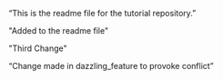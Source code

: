 “This is the readme file for the tutorial repository.”

"Added to the readme file" 

"Third Change"

“Change made in dazzling_feature to provoke conflict”